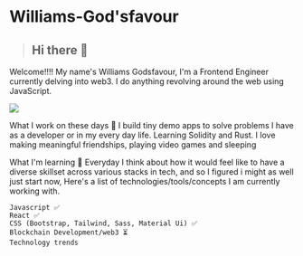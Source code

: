 # Williams-God'sfavour

> ## Hi there 👋

Welcome!!!! My name's Williams Godsfavour, I'm a Frontend Engineer currently delving into web3. I do anything revolving around the web using JavaScript.

![](https://komarev.com/ghpvc/GodsfavourWiliiams&label=PROFILE+VIEWS)

What I work on these days 💼
 I build tiny demo apps to solve problems I have as a developer or in my every day life.  Learning Solidity and Rust. I love making meaningful friendships, playing video games and sleeping

What I'm learning 📖
Everyday I think about how it would feel like to have a diverse skillset across various stacks in tech, and so I figured i might as well just start now, Here's a list of technologies/tools/concepts I am currently working with.

```
Javascript ✅
React ✅
CSS (Bootstrap, Tailwind, Sass, Material Ui) ✅
Blockchain Development/web3 ⏳
Technology trends
```

